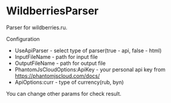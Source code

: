 # WildberriesParser
Parser for wildberries.ru.

Configuration
- UseApiParser - select type of parser(true - api, false - html)
- InputFileName - path for input file
- OutputFileName - path for output file
- PhantomJsCloudOptions:ApiKey - your personal api key from https://phantomjscloud.com/docs/
- ApiOptions:curr - type of currency(rub, byn)

You can change other params for check result.

